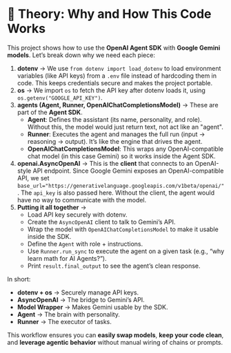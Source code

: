 # 📖 Theory: Why and How This Code Works

This project shows how to use the **OpenAI Agent SDK** with **Google Gemini models**. Let’s break down why we need each piece:

1. **dotenv** → We use `from dotenv import load_dotenv` to load environment variables (like API keys) from a `.env` file instead of hardcoding them in code. This keeps credentials secure and makes the project portable.  
2. **os** → We import `os` to fetch the API key after dotenv loads it, using `os.getenv("GOOGLE_API_KEY")`.  
3. **agents (Agent, Runner, OpenAIChatCompletionsModel)** → These are part of the **Agent SDK**.  
   - **Agent**: Defines the assistant (its name, personality, and role). Without this, the model would just return text, not act like an "agent".  
   - **Runner**: Executes the agent and manages the full run (input → reasoning → output). It’s like the engine that drives the agent.  
   - **OpenAIChatCompletionsModel**: This wraps any OpenAI-compatible chat model (in this case Gemini) so it works inside the Agent SDK.  
4. **openai.AsyncOpenAI** → This is the **client** that connects to an OpenAI-style API endpoint. Since Google Gemini exposes an OpenAI-compatible API, we set `base_url="https://generativelanguage.googleapis.com/v1beta/openai/"`. The `api_key` is also passed here. Without the client, the agent would have no way to communicate with the model.  
5. **Putting it all together** →  
   - Load API key securely with dotenv.  
   - Create the `AsyncOpenAI` client to talk to Gemini’s API.  
   - Wrap the model with `OpenAIChatCompletionsModel` to make it usable inside the SDK.  
   - Define the `Agent` with role + instructions.  
   - Use `Runner.run_sync` to execute the agent on a given task (e.g., “why learn math for AI Agents?”).  
   - Print `result.final_output` to see the agent’s clean response.  

In short:  
- **dotenv + os** → Securely manage API keys.  
- **AsyncOpenAI** → The bridge to Gemini’s API.  
- **Model Wrapper** → Makes Gemini usable by the SDK.  
- **Agent** → The brain with personality.  
- **Runner** → The executor of tasks.  

This workflow ensures you can **easily swap models**, **keep your code clean**, and **leverage agentic behavior** without manual wiring of chains or prompts.
